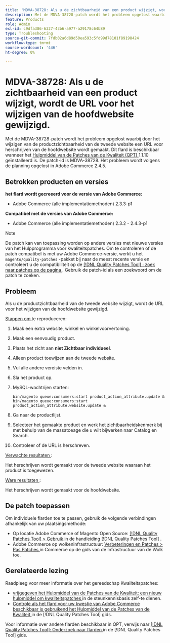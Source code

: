 ```yaml
---
title: 'MDVA-38728: Als u de zichtbaarheid van een product wijzigt, wordt de URL voor het wijzigen van de hoofdwebsite gewijzigd.'
description: Met de MDVA-38728-patch wordt het probleem opgelost waarbij door het wijzigen van de productzichtbaarheid van de tweede website een URL voor herschrijven van de hoofdwebsite wordt gemaakt. Deze patch is beschikbaar wanneer [Quality Patches Tool (QPT)] (https://experienceleague.adobe.com/en/docs/commerce-operations/tools/quality-patches-tool/quality-patches-tool-to-self-serve-quality-patches) 1.1.10 is geïnstalleerd. De patch-id is MDVA-38728. Het probleem wordt volgens de planning opgelost in Adobe Commerce 2.4.5.
feature: Products
role: Admin
exl-id: c9dfa386-6327-43b6-a977-a29178c64b89
type: Troubleshooting
source-git-commit: 7fdb02a6d89d50ea593c5fd99d78101f89198424
workflow-type: tm+mt
source-wordcount: '446'
ht-degree: 0%

---
```


# MDVA-38728: Als u de zichtbaarheid van een product wijzigt, wordt de URL voor het wijzigen van de hoofdwebsite gewijzigd.

Met de MDVA-38728-patch wordt het probleem opgelost waarbij door het wijzigen van de productzichtbaarheid van de tweede website een URL voor herschrijven van de hoofdwebsite wordt gemaakt. Dit flard is beschikbaar wanneer het [ Hulpmiddel van de Patches van de Kwaliteit (QPT) ](https://experienceleague.adobe.com/en/docs/commerce-operations/tools/quality-patches-tool/quality-patches-tool-to-self-serve-quality-patches) 1.1.10 geïnstalleerd is. De patch-id is MDVA-38728. Het probleem wordt volgens de planning opgelost in Adobe Commerce 2.4.5.

## Betrokken producten en versies

**het flard wordt gecreeerd voor de versie van Adobe Commerce:**

* Adobe Commerce (alle implementatiemethoden) 2.3.3-p1

**Compatibel met de versies van Adobe Commerce:**

* Adobe Commerce (alle implementatiemethoden) 2.3.2 - 2.4.3-p1

>[!NOTE]
>
>De patch kan van toepassing worden op andere versies met nieuwe versies van het Hulpprogramma voor kwaliteitspatches. Om te controleren of de patch compatibel is met uw Adobe Commerce-versie, werkt u het `magento/quality-patches` -pakket bij naar de meest recente versie en controleert u de compatibiliteit op de [[!DNL Quality Patches Tool] : zoek naar patches op de pagina ](https://experienceleague.adobe.com/en/docs/commerce-operations/tools/quality-patches-tool/quality-patches-tool-to-self-serve-quality-patches) . Gebruik de patch-id als een zoekwoord om de patch te zoeken.

## Probleem

Als u de productzichtbaarheid van de tweede website wijzigt, wordt de URL voor het wijzigen van de hoofdwebsite gewijzigd.

<u> Stappen om </u> te reproduceren:

1. Maak een extra website, winkel en winkelvoorvertoning.
1. Maak een eenvoudig product.
1. Plaats het zicht aan **niet Zichtbaar individueel**.
1. Alleen product toewijzen aan de tweede website.
1. Vul alle andere vereiste velden in.
1. Sla het product op.
1. MySQL-wachtrijen starten:

   ```mysql
   bin/magento queue:consumers:start product_action_attribute.update &
   bin/magento queue:consumers:start product_action_attribute.website.update &
   ```

1. Ga naar de productlijst.
1. Selecteer het gemaakte product en werk het zichtbaarheidskenmerk bij met behulp van de massatoeage die u wilt bijwerken naar Catalog en Search.
1. Controleer of de URL is herschreven.

<u> Verwachte resultaten </u>:

Het herschrijven wordt gemaakt voor de tweede website waaraan het product is toegewezen.

<u> Ware resultaten </u>:

Het herschrijven wordt gemaakt voor de hoofdwebsite.

## De patch toepassen

Om individuele flarden toe te passen, gebruik de volgende verbindingen afhankelijk van uw plaatsingsmethode:

* Op locatie Adobe Commerce of Magento Open Source: [[!DNL Quality Patches Tool] > Gebruik ](/help/tools/quality-patches-tool/usage.md) in de handleiding [!DNL Quality Patches Tool] .
* Adobe Commerce op wolkeninfrastructuur: [ Verbeteringen en Patches > Pas Patches ](https://experienceleague.adobe.com/docs/commerce-cloud-service/user-guide/develop/upgrade/apply-patches.html) in Commerce op de gids van de Infrastructuur van de Wolk toe.

## Gerelateerde lezing

Raadpleeg voor meer informatie over het gereedschap Kwaliteitspatches:

* [ vrijgegeven het Hulpmiddel van de Patches van de Kwaliteit: een nieuw hulpmiddel om kwaliteitspatches ](https://experienceleague.adobe.com/en/docs/commerce-operations/tools/quality-patches-tool/quality-patches-tool-to-self-serve-quality-patches) in de steunkennisbasis zelf-te dienen.
* [ Controle als het flard voor uw kwestie van Adobe Commerce beschikbaar is gebruikend het Hulpmiddel van de Patches van de Kwaliteit ](/help/tools/quality-patches-tool/patches-available-in-qpt/check-patch-for-magento-issue-with-magento-quality-patches.md) in de [!DNL Quality Patches Tool] gids.

Voor informatie over andere flarden beschikbaar in QPT, verwijs naar [[!DNL Quality Patches Tool]: Onderzoek naar flarden ](https://experienceleague.adobe.com/tools/commerce-quality-patches/index.html) in de [!DNL Quality Patches Tool] gids.
